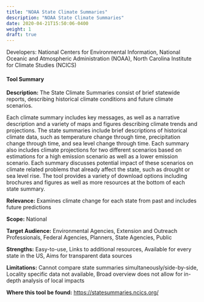 ```yaml
---
title: "NOAA State Climate Summaries"
description: "NOAA State Climate Summaries"
date: 2020-04-21T15:50:06-0400
weight: 1
draft: true
---
```

Developers: National Centers for Environmental Information, National Oceanic and Atmospheric Administration (NOAA), North Carolina Institute for Climate Studies (NCICS)

#### Tool Summary
**Description:** The State Climate Summaries consist of brief statewide reports, describing historical climate conditions and future climate scenarios.

Each climate summary includes key messages, as well as a narrative description and a variety of maps and figures describing climate trends and projections. The state summaries include brief descriptions of historical climate data, such as temperature change through time, precipitation change through time, and sea level change through time. Each summary also includes climate projections for two different scenarios based on estimations for a high emission scenario as well as a lower emission scenario. Each summary discusses potential impact of these scenarios on climate related problems that already affect the state, such as drought or sea level rise. The tool provides a variety of download options including brochures and figures as well as more resources at the bottom of each state summary.  


**Relevance:** Examines climate change for each state from past and includes future predictions

**Scope:** National

**Target Audience:** Environmental Agencies, Extension and Outreach Professionals, Federal Agencies, Planners, State Agencies, Public

**Strengths:** Easy-to-use, Links to additional resources, Available for every state in the US, Aims for transparent data sources

**Limitations:** Cannot compare state summaries simultaneously/side-by-side, Locality specific data not available, Broad overview does not allow for in-depth analysis of local impacts

**Where this tool be found:** https://statesummaries.ncics.org/
